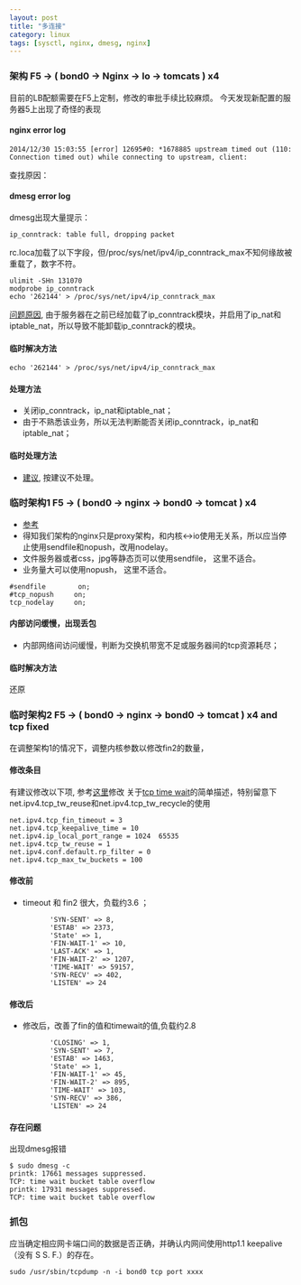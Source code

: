 ```yaml
---
layout: post
title: "多连接"
category: linux
tags: [sysctl, nginx, dmesg, nginx]
---
```


### 架构 F5 -> ( bond0 -> Nginx -> lo ->  tomcats ) x4


目前的LB配额需要在F5上定制，修改的审批手续比较麻烦。
今天发现新配置的服务器5上出现了奇怪的表现

#### nginx error log 

```
2014/12/30 15:03:55 [error] 12695#0: *1678885 upstream timed out (110: Connection timed out) while connecting to upstream, client:
```


查找原因：

#### dmesg error log

dmesg出现大量提示：

```
ip_conntrack: table full, dropping packet
```

rc.loca加载了以下字段，但/proc/sys/net/ipv4/ip_conntrack_max不知何缘故被重载了，数字不符。

```
ulimit -SHn 131070
modprobe ip_conntrack
echo '262144' > /proc/sys/net/ipv4/ip_conntrack_max
```

[问题原因](https://major.io/2008/01/24/ip_conntrack-table-full-dropping-packet/), 由于服务器在之前已经加载了ip_conntrack模块，并启用了ip_nat和iptable_nat，所以导致不能卸载ip_conntrack的模块。

#### 临时解决方法

```
echo '262144' > /proc/sys/net/ipv4/ip_conntrack_max
```

#### 处理方法

* 关闭ip_conntrack，ip_nat和iptable_nat；
* 由于不熟悉该业务，所以无法判断能否关闭ip_conntrack，ip_nat和iptable_nat；

#### 临时处理方法

* [建议](http://serverfault.com/questions/449744/a-lot-of-tcp-time-wait-bucket-table-overflow-in-centos-6), 按建议不处理。


### 临时架构1 F5 -> ( bond0 -> nginx -> bond0 -> tomcat ) x4

* [参考](https://t37.net/nginx-optimization-understanding-sendfile-tcp_nodelay-and-tcp_nopush.html)
* 得知我们架构的nginx只是proxy架构，和内核<->io使用无关系，所以应当停止使用sendfile和nopush，改用nodelay。
* 文件服务器或者css，jpg等静态页可以使用sendfile， 这里不适合。 
* 业务量大可以使用nopush， 这里不适合。

```
#sendfile        on; 
#tcp_nopush     on;
tcp_nodelay     on;
```

#### 内部访问缓慢，出现丢包 

* 内部网络间访问缓慢，判断为交换机带宽不足或服务器间的tcp资源耗尽；

#### 临时解决方法

还原


### 临时架构2 F5 -> ( bond0 -> nginx -> bond0 -> tomcat ) x4  and  tcp fixed

在调整架构1的情况下，调整内核参数以修改fin2的数量，

#### 修改条目

有建议修改以下项,  参考[这里](http://blog.chinaunix.net/uid-10915175-id-3589455.html)修改
关于[tcp time wait](http://vincent.bernat.im/en/blog/2014-tcp-time-wait-state-linux.html)的简单描述，特别留意下net.ipv4.tcp_tw_reuse和net.ipv4.tcp_tw_recycle的使用

```
net.ipv4.tcp_fin_timeout = 3
net.ipv4.tcp_keepalive_time = 10
net.ipv4.ip_local_port_range = 1024  65535
net.ipv4.tcp_tw_reuse = 1
net.ipv4.conf.default.rp_filter = 0
net.ipv4.tcp_max_tw_buckets = 100
```

#### 修改前

* timeout 和 fin2 很大，负载约3.6 ；

```
          'SYN-SENT' => 8,
          'ESTAB' => 2373,
          'State' => 1,
          'FIN-WAIT-1' => 10,
          'LAST-ACK' => 1,
          'FIN-WAIT-2' => 1207,
          'TIME-WAIT' => 59157,
          'SYN-RECV' => 402,
          'LISTEN' => 24
```

#### 修改后

* 修改后，改善了fin的值和timewait的值,负载约2.8

```
          'CLOSING' => 1,
          'SYN-SENT' => 7,
          'ESTAB' => 1463,
          'State' => 1,
          'FIN-WAIT-1' => 45,
          'FIN-WAIT-2' => 895,
          'TIME-WAIT' => 103,
          'SYN-RECV' => 386,
          'LISTEN' => 24
```

#### 存在问题

出现dmesg报错

```
$ sudo dmesg -c
printk: 17661 messages suppressed.
TCP: time wait bucket table overflow
printk: 17931 messages suppressed.
TCP: time wait bucket table overflow
```

### 抓包

应当确定相应网卡端口间的数据是否正确，并确认内网间使用http1.1 keepalive（没有 S S. F.）的存在。

```
sudo /usr/sbin/tcpdump -n -i bond0 tcp port xxxx
```
